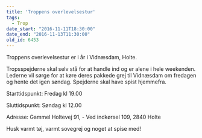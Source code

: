 ```yaml
---
title: 'Troppens overlevelsestur'
tags:
  - Trop
date_start: "2016-11-11T18:30:00"
date_end: "2016-11-13T11:30:00"
old_id: 6453
---
```

Troppens overlevelsestur er i år i Vidnæsdam, Holte.

Tropsspejderne skal selv stå for at handle ind og er alene i hele weekenden. Lederne vil sørge for at køre deres pakkede grej til Vidnæsdam om fredagen og hente det igen søndag. Spejderne skal have spist hjemmefra.

Starttidspunkt: Fredag kl 19.00

Sluttidspunkt: Søndag kl 12.00

Adresse:&nbsp;Gammel Holtevej 91, - Ved indkørsel 109,&nbsp;2840&nbsp;Holte

Husk varmt tøj, varmt sovegrej og noget at spise med!

&nbsp;